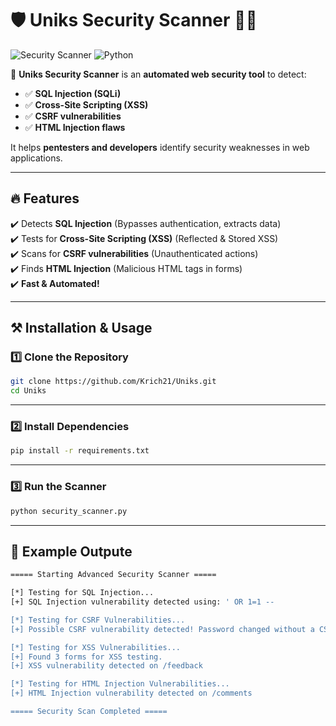 # 🛡️ Uniks Security Scanner 🕵️‍♂️

![Security Scanner](https://img.shields.io/badge/Security-Scanner-blue?style=for-the-badge)
![Python](https://img.shields.io/badge/Made%20with-Python-ff69b4?style=for-the-badge)

🚀 **Uniks Security Scanner** is an **automated web security tool** to detect:
- ✅ **SQL Injection (SQLi)**
- ✅ **Cross-Site Scripting (XSS)**
- ✅ **CSRF vulnerabilities**
- ✅ **HTML Injection flaws**

It helps **pentesters and developers** identify security weaknesses in web applications.

---

## 🔥 Features
✔️ Detects **SQL Injection** (Bypasses authentication, extracts data)  
✔️ Tests for **Cross-Site Scripting (XSS)** (Reflected & Stored XSS)  
✔️ Scans for **CSRF vulnerabilities** (Unauthenticated actions)  
✔️ Finds **HTML Injection** (Malicious HTML tags in forms)  
✔️ **Fast & Automated!**

---

## **⚒️ Installation & Usage**

### 1️⃣ Clone the Repository
```bash
git clone https://github.com/Krich21/Uniks.git
cd Uniks
```

---

### 2️⃣ Install Dependencies
```bash
pip install -r requirements.txt
```

---

### 3️⃣ Run the Scanner
```bash
python security_scanner.py
```

---

## **🎯 Example Outpute**
```bash
===== Starting Advanced Security Scanner =====

[*] Testing for SQL Injection...
[+] SQL Injection vulnerability detected using: ' OR 1=1 --

[*] Testing for CSRF Vulnerabilities...
[+] Possible CSRF vulnerability detected! Password changed without a CSRF token.

[*] Testing for XSS Vulnerabilities...
[+] Found 3 forms for XSS testing.
[+] XSS vulnerability detected on /feedback

[*] Testing for HTML Injection Vulnerabilities...
[+] HTML Injection vulnerability detected on /comments

===== Security Scan Completed =====
```

